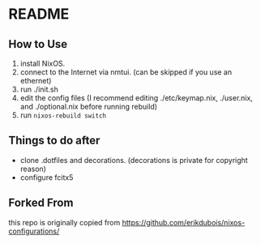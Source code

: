 # README

## How to Use

1. install NixOS.
2. connect to the Internet via nmtui. (can be skipped if you use an ethernet)
3. run ./init.sh
4. edit the config files (I recommend editing ./etc/keymap.nix, ./user.nix, and ./optional.nix before running rebuild)
5. run `nixos-rebuild switch`

## Things to do after

- clone .dotfiles and decorations. (decorations is private for copyright reason)
- configure fcitx5

## Forked From

this repo is originally copied from https://github.com/erikdubois/nixos-configurations/
